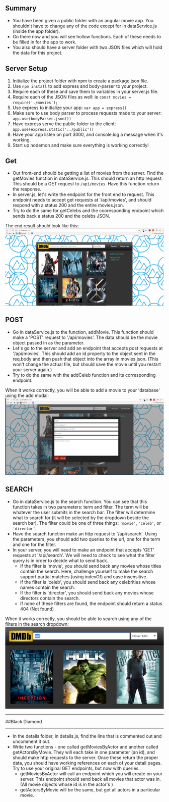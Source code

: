 ## Summary
- You have been given a public folder with an angular movie app. You shouldn't have to change any of the code except for in dataService.js (inside the app folder).
- Go there now and you will see hollow functions. Each of these needs to be filled in for the app to work.
- You also should have a server folder with two JSON files which will hold the data for this project.


## Server Setup
1. Initialize the project folder with npm to create a package.json file.
2. Use `npm install` to add express and body-parser to your project.
3. Require each of these and save them to variables in your server.js file.
4. Require each of the JSON files as well: ie `const movies = require('./movies');`
5. Use express to initialize your app: `var app = express()`
6. Make sure to use body parser to process requests made to your server: `app.use(bodyParser.json())`
7. Have express serve the public folder to the client: `app.use(express.static('../public'))`
8. Have your app listen on port 3000, and console.log a message when it's working.
9. Start up nodemon and make sure everything is working correctly!


## Get
- Our front-end should be getting a list of movies from the server. Find the getMovies function in dataService.js. This should return an http request. This should be a GET request to `/api/movies`. Have this function return the response.
- In server.js, let's write the endpoint for the front end to request. This endpoint needs to accept get requests at '/api/movies', and should respond with a status 200 and the entire movies.json.
- Try to do the same for getCelebs and the cooresponding endpoint which sends back a status 200 and the celebs JSON.

The end result should look like this:
![main page](/screenshots/screenshot1.jpg)


## POST
- Go in dataService.js to the function, addMovie. This function should make a 'POST' request to '/api/movies'. The data should be the movie object passed in as the parameter.
- Let's go to the server and add an endpoint that accepts post requests at '/api/movies'. This should add an id property to the object sent in the req.body and then push that object into the array in movies.json. (This won't change the actual file, but should save the movie until you restart your server again.)
- Try to do the same with the addCeleb function and its corresponding endpoint.

When it works correctly, you will be able to add a movie to your 'database' using the add modal:
![add modal](/screenshots/screenshot2.jpg)


## SEARCH
- Go in dataService.js to the search function. You can see that this function takes in two parameters: term and filter. The term will be whatever the user submits in the search bar. The filter will determine what to search for (it will be selected by the dropdown beside the search bar). The filter could be one of three things: `'movie'`, `'celeb'`, or `'director'`.
- Have the search function make an http request to '/api/search'. Using the parameters, you should add two queries to the url, one for the term and one for the filter.
- In your server, you will need to make an endpoint that accepts 'GET' requests at '/api/search'. We will need to check to see what the filter query is in order to decide what to send back.
  - If the filter is 'movie', you should send back any movies whose titles contain the search. Here, challenge yourself to make the search support partial matches (using indexOf) and case insensitive.
  - If the filter is 'celeb', you should send back any celebrities whose names contain the search.
  - If the filter is 'director', you should send back any movies whose directors contain the search.
  - If none of these filters are found, the endpoint should return a status 404 (Not found)

When it works correctly, you should be able to search using any of the filters in the search dropdown:
![search](/screenshots/screenshot3.jpg)



********************
##Black Diamond
********************

- In the details folder, in details.js, find the line that is commented out and uncomment it out.
- Write two functions - one called getMoviesByActor and another called getActorsByMovie. They will each take in one parameter (an id), and should make http requests to the server. Once these return the proper data, you should have working references on each of your detail pages. Try to use your original GET endpoints, but now with queries.
  - getMoviesByActor will call an endpoint which you will create on your server. This endpoint should send back all movies that actor was in. (All movie objects whose id is in the actor's )
  - getActorsByMovie will be the same, but get all actors in a particular movie.
